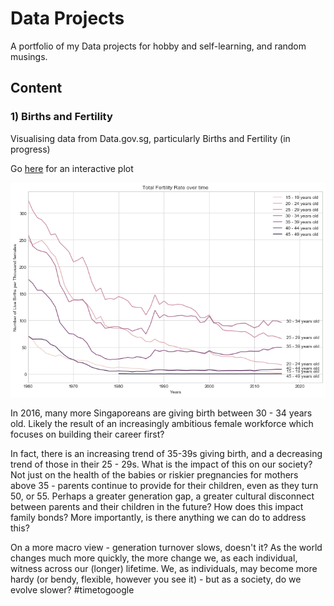 # Data Projects

A portfolio of my Data projects for hobby and self-learning, and random musings.

## Content
### 1) Births and Fertility
Visualising data from Data.gov.sg, particularly Births and Fertility (in progress)

Go [here](https://plot.ly/~yllow/6/tfr-15-19-years-tfr-20-24-years-tfr-25-29-years-tfr-30-34-years-tfr-35-39-years-/) for an interactive plot

![](TFR.png?raw=true)

In 2016, many more Singaporeans are giving birth between 30 - 34 years old. Likely the result of an increasingly ambitious female workforce which focuses on building their career first?

In fact, there is an increasing trend of 35-39s giving birth, and a decreasing trend of those in their 25 - 29s. What is the impact of this on our society? Not just on the health of the babies or riskier pregnancies for mothers above 35  - parents continue to provide for their children, even as they turn 50, or 55. Perhaps a greater generation gap, a greater cultural disconnect between parents and their children in the future? How does this impact family bonds? More importantly, is there anything we can do to address this?

On a more macro view - generation turnover slows, doesn't it? As the world changes much more quickly, the more change we, as each individual, witness across our (longer) lifetime. We, as individuals, may become more hardy (or bendy, flexible, however you see it) - but as a society, do we evolve slower? #timetogoogle